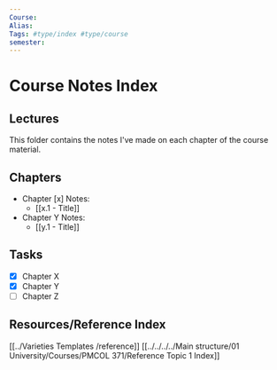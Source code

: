 ```yaml
---
Course: 
Alias:
Tags: #type/index #type/course 
semester:
---
```

# Course Notes Index
## Lectures
This folder contains the notes I've made on each chapter of the course material.

## Chapters 
- Chapter [x] Notes:
	-  [[x.1 - Title]]
- Chapter Y Notes:
	-  [[y.1 - Title]]

## Tasks
- [x] Chapter X
- [x] Chapter Y
- [ ] Chapter Z

## Resources/Reference Index
[[../Varieties Templates /reference]]
[[../../../../Main structure/01 University/Courses/PMCOL 371/Reference Topic 1 Index]]
